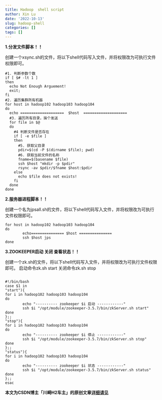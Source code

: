```yaml
---
title: Hadoop  shell script
author: Xin Lu
date: '2022-10-13'
slug: hadoop-shell
categories: []
tags: []
---
```


**1.分发文件脚本！！**                                                

创建一个xsync.sh的文件，将以下shell代码写入文件，并将权限改为可执行文件权限即可。
```#!/bin/bash
#1. 判断参数个数                                                
if [ $# -lt 1 ]                                                   
then
  echo Not Enough Arguement!
  exit;
fi
#2. 遍历集群所有机器
for host in hadoop102 hadoop103 hadoop104
do
  echo ====================  $host  ====================
  #3. 遍历所有目录，挨个发送
  for file in $@
  do
    #4 判断文件是否存在
    if [ -e $file ]
    then
      #5. 获取父目录
      pdir=$(cd -P $(dirname $file); pwd)
      #6. 获取当前文件的名称
      fname=$(basename $file)
      ssh $host "mkdir -p $pdir"
      rsync -av $pdir/$fname $host:$pdir
    else
      echo $file does not exists!
    fi
  done
done
```
**2.服务器进程脚本！！**

创建一个名为jpsall.sh的文件，将以下shell代码写入文件，并将权限改为可执行文件权限即可。
```# !/bin/bash<
for host in hadoop102 hadoop103 hadoop104
do
        echo=============== $host ===============
        ssh $host jps
done
```


**3.ZOOKEEPER启动   关闭  查看状态！！**

创建一个zk.sh的文件，将以下shell代码写入文件，并将权限改为可执行文件权限即可。
启动命令zk.sh start
关闭命令zk.sh stop
```

#!/bin/bash
case $1 in
"start"){
for i in hadoop102 hadoop103 hadoop104
do
        echo "---------- zookeeper $i 启动 ------------"
        ssh $i "/opt/module/zookeeper-3.5.7/bin/zkServer.sh start"
done
};;
"stop"){
for i in hadoop102 hadoop103 hadoop104
do
        echo "---------- zookeeper $i 停止 ------------"
        ssh $i "/opt/module/zookeeper-3.5.7/bin/zkServer.sh stop"
done
};;
"status"){
for i in hadoop102 hadoop103 hadoop104
do
        echo "---------- zookeeper $i 状态 ------------"
        ssh $i "/opt/module/zookeeper-3.5.7/bin/zkServer.sh status"
done
};;
esac
```
**本文为CSDN博主「川崎H2车主」的原创文章[详细请见](https://blog.csdn.net/qq_44641456/article/details/124619714)**